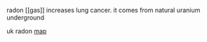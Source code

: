 radon [[gas]] increases lung cancer.
it comes from natural uranium underground

uk radon [map](https://www.ukradon.org/information/ukmaps) 